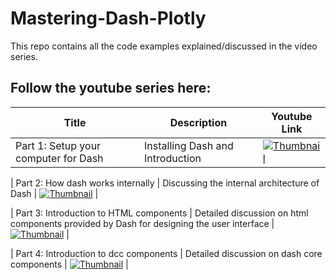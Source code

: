 # Mastering-Dash-Plotly
This repo contains all the code examples explained/discussed in the  video series.

## Follow the youtube series here: 

| Title | Description | Youtube Link | 
|-------------|-------------------|------------|
| Part 1:  Setup your computer for Dash | Installing Dash and Introduction | [![Thumbnail](https://img.youtube.com/vi/BdguytVmQsY/default.jpg)](https://www.youtube.com/watch?v=BdguytVmQsY) |

| Part 2:  How dash works internally | Discussing the internal architecture of Dash | [![Thumbnail](https://img.youtube.com/vi/7FwM_nVW8iw/default.jpg)](https://www.youtube.com/watch?v=7FwM_nVW8iw) |

| Part 3:  Introduction to HTML components | Detailed discussion on html components provided by Dash for designing the user interface | [![Thumbnail](https://img.youtube.com/vi/LlaCvVvACws/default.jpg)](https://www.youtube.com/watch?v=LlaCvVvACws) |

| Part 4:  Introduction to dcc components | Detailed discussion on dash core components | [![Thumbnail](https://img.youtube.com/vi/1eI_Sff-3rA/default.jpg)](https://www.youtube.com/watch?v=1eI_Sff-3rA) |













